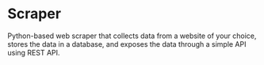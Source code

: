 # Scraper
Python-based web scraper that collects data from a website of your choice, stores the data in a database, and exposes the data through a simple API using REST API.

